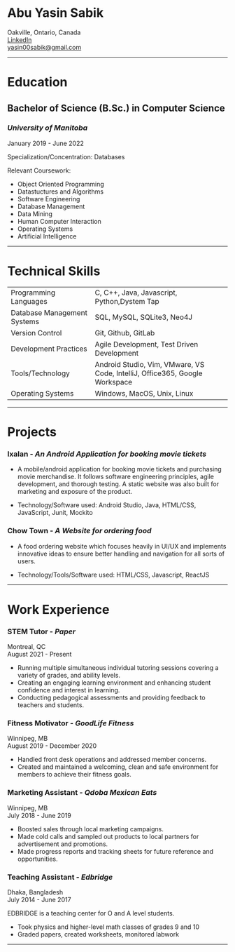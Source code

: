 # Abu Yasin Sabik
Oakville, Ontario, Canada  
[LinkedIn](https://www.linkedin.com/in/yasinsabik/)  
yasin00sabik@gmail.com

---

# Education

## **Bachelor of Science (B.Sc.) in Computer Science**  
### ***University of Manitoba***   
January 2019 - June 2022  

Specialization/Concentration: Databases

Relevant Coursework:
* Object Oriented Programming
* Datastuctures and Algorithms
* Software Engineering
* Database Management
* Data Mining
* Human Computer Interaction
* Operating Systems
* Artificial Intelligence

---

# Technical Skills

|  |  |
| --- | --- |
| Programming Languages | C, C++, Java, Javascript, Python,Dystem Tap |
| Database Management Systems | SQL, MySQL, SQLite3, Neo4J |
| Version Control | Git, Github, GitLab |
| Development Practices | Agile Development, Test Driven Development |
| Tools/Technology | Android Studio, Vim, VMware, VS Code, IntelliJ, Office365, Google Workspace |
| Operating Systems | Windows, MacOS, Unix, Linux |

---

# Projects

### **Ixalan** - *An Android Application for booking movie tickets*

* A mobile/android application for booking movie tickets and purchasing movie merchandise. It follows software engineering principles, agile development, and thorough testing. A static website was also built for marketing and exposure of the product.

* Technology/Software used: Android Studio, Java, HTML/CSS, JavaScript, Junit, Mockito

### **Chow Town** - *A Website for ordering food*

* A food ordering website which focuses heavily in UI/UX and implements innovative ideas to ensure better handling and navigation for all sorts of users.

* Technology/Tools/Software used: HTML/CSS, Javascript, ReactJS

---

# Work Experience 

### **STEM Tutor** - *Paper*  
Montreal, QC  
August 2021 - Present

* Running multiple simultaneous individual tutoring sessions covering a variety of grades, and ability levels.
* Creating an engaging learning environment and enhancing student confidence and interest in learning.
* Conducting pedagogical assessments and providing feedback to teachers and students.


### **Fitness Motivator** - *GoodLife Fitness*  
Winnipeg, MB  
August 2019 - December 2020

* Handled front desk operations and addressed member concerns.
* Created and maintained a welcoming, clean and safe environment for members to achieve their fitness goals.

### **Marketing Assistant** - *Qdoba Mexican Eats*  
Winnipeg, MB  
July 2018 - June 2019

* Boosted sales through local marketing campaigns.
* Made cold calls and sampled out products to local partners for advertisement and promotions.
* Made progress reports and tracking sheets for future reference and opportunities.

### **Teaching Assistant** - *Edbridge*  
Dhaka, Bangladesh  
July 2014 - June 2017

EDBRIDGE is a teaching center for O and A level students.
* Took physics and higher-level math classes of grades 9 and 10
* Graded papers, created worksheets, monitored labwork

---
                                                    
